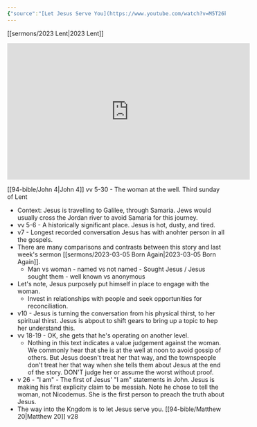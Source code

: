 ```yaml
---
{"source":"[Let Jesus Serve You](https://www.youtube.com/watch?v=M5T26kTFNL0)","clipped":"2023-03-12","dg-publish":true,"grade":2,"context":"Personal","type":"Resource","status":"Evergreen","topic":"Sermon","dateCreated":"2023-08-09","permalink":"/sermons/2023-03-12-let-jesus-serve-you/","dgPassFrontmatter":true}
---
```



[[sermons/2023 Lent\|2023 Lent]]

<iframe width="560" height="315" src="https://www.youtube.com/embed/M5T26kTFNL0" title="YouTube video player" frameborder="0" allow="accelerometer; autoplay; clipboard-write; encrypted-media; gyroscope; picture-in-picture" allowfullscreen></iframe>

[[94-bible/John 4\|John 4]] vv 5-30 - The woman at the well. Third sunday of Lent

* Context: Jesus is travelling to Galilee, through Samaria. Jews would usually cross the Jordan river to avoid Samaria for this journey.
* vv 5-6 - A historically significant place. Jesus is hot, dusty, and tired.
* v7 - Longest recorded conversation Jesus has with anohter person in all the gospels.
* There are many comparisons and contrasts between this story and last week's sermon [[sermons/2023-03-05 Born Again\|2023-03-05 Born Again]].
    * Man vs woman - named vs not named - Sought Jesus / Jesus sought them - well known vs anonymous
* Let's note, Jesus purposely put himself in place to engage with the woman.
    * Invest in relationships with people and seek opportunities for reconciliation.
* v10 - Jesus is turning the conversation from his physical thirst, to her spiritual thirst. Jesus is abpout to shift gears to bring up a topic to hep her understand this.
* vv 18-19 - OK, she gets that he's operating on another level.
    * Nothing in this text indicates a value judgement against the woman. We commonly hear that she is at the well at noon to avoid gossip of others. But Jesus doesn't treat her that way, and the townspeople don't treat her that way when she tells them about Jesus at the end of the story. DON'T judge her or assume the worst without proof.
* v 26 - "I am" - The first of Jesus' "I am" statements in John. Jesus is making his first explicity claim to be messiah. Note he chose to tell the woman, not Nicodemus. She is the first person to preach the truth about Jesus.
* The way into the Kngdom is to let Jesus serve you. [[94-bible/Matthew 20\|Matthew 20]] v28